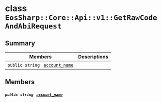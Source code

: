 # class `EosSharp::Core::Api::v1::GetRawCodeAndAbiRequest` 

## Summary

 Members                                | Descriptions                                
----------------------------------------|---------------------------------------------
`public string ` [`account_name`](#class_eos_sharp_1_1_core_1_1_api_1_1v1_1_1_get_raw_code_and_abi_request_1aa9854efb3253f0fab2c20d4e9bc4e185) | 

## Members

##### `public string ` [`account_name`](#class_eos_sharp_1_1_core_1_1_api_1_1v1_1_1_get_raw_code_and_abi_request_1aa9854efb3253f0fab2c20d4e9bc4e185) 

